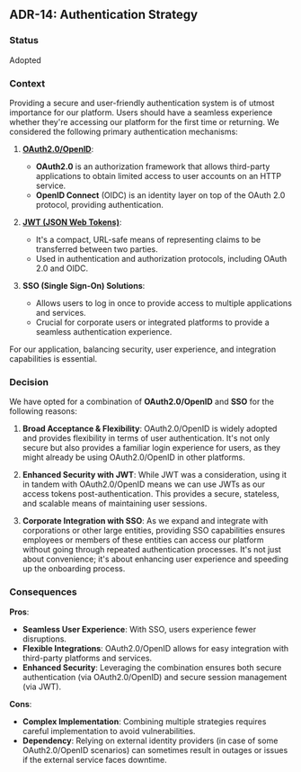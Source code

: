 ## ADR-14: Authentication Strategy

### Status
Adopted

### Context
Providing a secure and user-friendly authentication system is of utmost importance for our platform. Users should have a seamless experience whether they're accessing our platform for the first time or returning. We considered the following primary authentication mechanisms:

1. **[OAuth2.0/OpenID](https://openid.net/connect/)**:
    - **OAuth2.0** is an authorization framework that allows third-party applications to obtain limited access to user accounts on an HTTP service.
    - **OpenID Connect** (OIDC) is an identity layer on top of the OAuth 2.0 protocol, providing authentication.

2. **[JWT (JSON Web Tokens)](https://jwt.io/)**:
    - It's a compact, URL-safe means of representing claims to be transferred between two parties.
    - Used in authentication and authorization protocols, including OAuth 2.0 and OIDC.

3. **SSO (Single Sign-On) Solutions**:
    - Allows users to log in once to provide access to multiple applications and services.
    - Crucial for corporate users or integrated platforms to provide a seamless authentication experience.

For our application, balancing security, user experience, and integration capabilities is essential.

### Decision
We have opted for a combination of **OAuth2.0/OpenID** and **SSO** for the following reasons:

1. **Broad Acceptance & Flexibility**: OAuth2.0/OpenID is widely adopted and provides flexibility in terms of user authentication. It's not only secure but also provides a familiar login experience for users, as they might already be using OAuth2.0/OpenID in other platforms.

2. **Enhanced Security with JWT**: While JWT was a consideration, using it in tandem with OAuth2.0/OpenID means we can use JWTs as our access tokens post-authentication. This provides a secure, stateless, and scalable means of maintaining user sessions.

3. **Corporate Integration with SSO**: As we expand and integrate with corporations or other large entities, providing SSO capabilities ensures employees or members of these entities can access our platform without going through repeated authentication processes. It's not just about convenience; it's about enhancing user experience and speeding up the onboarding process.

### Consequences
**Pros**:
- **Seamless User Experience**: With SSO, users experience fewer disruptions.
- **Flexible Integrations**: OAuth2.0/OpenID allows for easy integration with third-party platforms and services.
- **Enhanced Security**: Leveraging the combination ensures both secure authentication (via OAuth2.0/OpenID) and secure session management (via JWT).

**Cons**:
- **Complex Implementation**: Combining multiple strategies requires careful implementation to avoid vulnerabilities.
- **Dependency**: Relying on external identity providers (in case of some OAuth2.0/OpenID scenarios) can sometimes result in outages or issues if the external service faces downtime.
